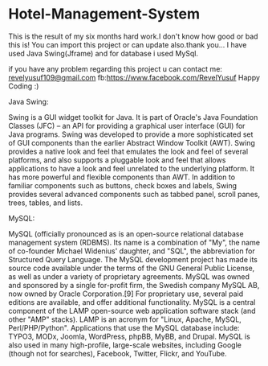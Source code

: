# Hotel-Management-System
This is the result of my six months hard work.I don't know how  good or bad this is! 
You can import this project or can update also.thank you...
 I have used Java Swing(Jframe) and for database i used MySql.
 
 
 if you have any problem regarding this project u can contact me: revelyusuf109@gmail.com
 fb:https://www.facebook.com/RevelYusuf
 Happy Coding :) 
 
 Java Swing:
 
 Swing is a GUI widget toolkit for Java. It is part of Oracle's Java Foundation Classes (JFC) – an API for providing a graphical user interface (GUI) for Java programs.
Swing was developed to provide a more sophisticated set of GUI components than the earlier Abstract Window Toolkit (AWT). Swing provides a native look and feel that emulates the look and feel of several platforms, and also supports a pluggable look and feel that allows applications to have a look and feel unrelated to the underlying platform. It has more powerful and flexible components than AWT. In addition to familiar components such as buttons, check boxes and labels, Swing provides several advanced components such as tabbed panel, scroll panes, trees, tables, and lists.

MySQL:

MySQL (officially pronounced as is an open-source relational database management system (RDBMS). Its name is a combination of "My", the name of co-founder Michael Widenius' daughter, and "SQL", the abbreviation for Structured Query Language. The MySQL development project has made its source code available under the terms of the GNU General Public License, as well as under a variety of proprietary agreements. MySQL was owned and sponsored by a single for-profit firm, the Swedish company MySQL AB, now owned by Oracle Corporation.[9] For proprietary use, several paid editions are available, and offer additional functionality.
MySQL is a central component of the LAMP open-source web application software stack (and other "AMP" stacks). LAMP is an acronym for "Linux, Apache, MySQL, Perl/PHP/Python". Applications that use the MySQL database include: TYPO3, MODx, Joomla, WordPress, phpBB, MyBB, and Drupal. MySQL is also used in many high-profile, large-scale websites, including Google (though not for searches), Facebook, Twitter, Flickr, and YouTube.

